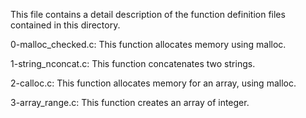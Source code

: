This file contains a detail description of the function definition files contained in this directory.

  0-malloc_checked.c: This function allocates memory using malloc.

  1-string_nconcat.c: This function concatenates two strings.

  2-calloc.c: This function allocates memory for an array, using malloc.

  3-array_range.c: This function creates an array of integer.
